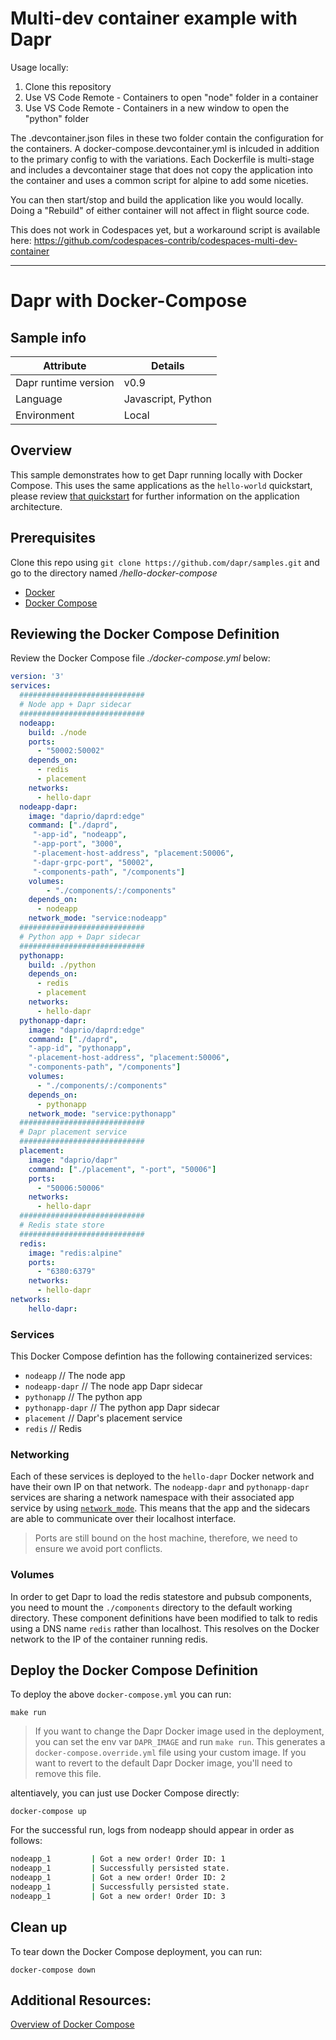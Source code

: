 # Multi-dev container example with Dapr

Usage locally:
1. Clone this repository
2. Use VS Code Remote - Containers to open "node" folder in a container
3. Use VS Code Remote - Containers in a new window to open the "python" folder

The .devcontainer.json files in these two folder contain the configuration for the containers. A docker-compose.devcontainer.yml is inlcuded in addition to the primary config to with the variations. Each Dockerfile is multi-stage and includes a devcontainer stage that does not copy the application into the container and uses a common script for alpine to add some niceties.

You can then start/stop and build the application like you would locally. Doing a "Rebuild" of either container will not affect in flight source code.

This does not work in Codespaces yet, but a workaround script is available here: https://github.com/codespaces-contrib/codespaces-multi-dev-container

----
# Dapr with Docker-Compose

## Sample info

| Attribute | Details |
|--------|--------|
| Dapr runtime version | v0.9 |
| Language | Javascript, Python | 
| Environment | Local |

## Overview
This sample demonstrates how to get Dapr running locally with Docker Compose. This uses the same applications as the `hello-world` quickstart, please review [that quickstart](https://github.com/dapr/quickstarts/tree/master/hello-world) for further information on the application architecture.

## Prerequisites
Clone this repo using `git clone https://github.com/dapr/samples.git` and go to the directory named */hello-docker-compose*

- [Docker](https://docs.docker.com/)
- [Docker Compose](https://docs.docker.com/compose/install/)

## Reviewing the Docker Compose Definition

Review the Docker Compose file *./docker-compose.yml* below:

```yaml
version: '3'
services:
  ############################
  # Node app + Dapr sidecar
  ############################
  nodeapp:
    build: ./node
    ports:
      - "50002:50002"
    depends_on:
      - redis
      - placement
    networks:
      - hello-dapr
  nodeapp-dapr:
    image: "daprio/daprd:edge"
    command: ["./daprd",
     "-app-id", "nodeapp",
     "-app-port", "3000",
     "-placement-host-address", "placement:50006",
     "-dapr-grpc-port", "50002",
     "-components-path", "/components"]
    volumes:
        - "./components/:/components"
    depends_on:
      - nodeapp
    network_mode: "service:nodeapp"
  ############################
  # Python app + Dapr sidecar
  ############################
  pythonapp:
    build: ./python
    depends_on:
      - redis
      - placement
    networks:
      - hello-dapr
  pythonapp-dapr:
    image: "daprio/daprd:edge"
    command: ["./daprd",
    "-app-id", "pythonapp",
    "-placement-host-address", "placement:50006",
    "-components-path", "/components"]
    volumes:
      - "./components/:/components"
    depends_on:
      - pythonapp
    network_mode: "service:pythonapp"
  ############################
  # Dapr placement service
  ############################
  placement:
    image: "daprio/dapr"
    command: ["./placement", "-port", "50006"]
    ports:
      - "50006:50006"
    networks:
      - hello-dapr
  ############################
  # Redis state store
  ############################
  redis:
    image: "redis:alpine"
    ports:
      - "6380:6379"
    networks:
      - hello-dapr
networks:
    hello-dapr:
```

### Services
This Docker Compose defintion has the following containerized services:
- `nodeapp`        // The node app
- `nodeapp-dapr`   // The node app Dapr sidecar
- `pythonapp`      // The python app
- `pythonapp-dapr` // The python app Dapr sidecar
- `placement`      // Dapr's placement service
- `redis`          // Redis

### Networking
Each of these services is deployed to the `hello-dapr` Docker network and have their own IP on that network.
The `nodeapp-dapr` and `pythonapp-dapr` services are sharing a network namespace with their associated app service by using [`network_mode`](https://docs.docker.com/compose/compose-file/#network_mode).
This means that the app and the sidecars are able to communicate over their localhost interface.

> Ports are still bound on the host machine, therefore, we need to ensure we avoid port conflicts.

### Volumes
In order to get Dapr to load the redis statestore and pubsub components, you need to mount the 
`./components` directory to the default working directory. These component definitions have been modified
to talk to redis using a DNS name `redis` rather than localhost. This resolves on the Docker network to
the IP of the container running redis.

## Deploy the Docker Compose Definition
To deploy the above `docker-compose.yml` you can run:
```
make run
```
> If you want to change the Dapr Docker image used in the deployment, you can
  set the env var `DAPR_IMAGE` and run `make run`. This generates
  a `docker-compose.override.yml` file using your custom image. If you want
  to revert to the default Dapr Docker image, you'll need to remove this file.

altentiavely, you can just use Docker Compose directly:
```
docker-compose up
```

For the successful run, logs from nodeapp should appear in order as follows:

```bash
nodeapp_1         | Got a new order! Order ID: 1
nodeapp_1         | Successfully persisted state.
nodeapp_1         | Got a new order! Order ID: 2
nodeapp_1         | Successfully persisted state.
nodeapp_1         | Got a new order! Order ID: 3
```

## Clean up

To tear down the Docker Compose deployment, you can run:
```
docker-compose down
```

## Additional Resources:

[Overview of Docker Compose](https://docs.docker.com/compose/)
